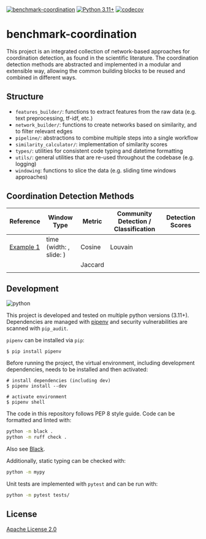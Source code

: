 [![benchmark-coordination](https://github.com/letiziaia/benchmark-coordination/actions/workflows/validate.yml/badge.svg)](https://github.com/letiziaia/benchmark-coordination/actions/workflows/validate.yml)
[![Python 3.11+](https://img.shields.io/badge/python-3.11+-blue.svg)](https://www.python.org/downloads/release/python-3110/)
[![codecov](https://codecov.io/gh/letiziaia/benchmark-coordination/graph/badge.svg?token=s4ZAsLnIim)](https://codecov.io/gh/letiziaia/benchmark-coordination)

# benchmark-coordination

This project is an integrated collection of network-based approaches for coordination detection, as found in the scientific literature. The coordination detection methods are abstracted and implemented in a modular and extensible way, allowing the common building blocks to be reused and combined in different ways.

## Structure

- `features_builder/`: functions to extract features from the raw data (e.g. text preprocessing, tf-idf, etc.)
- `network_builder/`: functions to create networks based on similarity, and to filter relevant edges
- `pipeline/`: abstractions to combine multiple steps into a single workflow
- `similarity_calculator/`: implementation of similarity scores
- `types/`: utilities for consistent code typing and datetime formatting
- `utils/`: general utilities that are re-used throughout the codebase (e.g. logging)
- `windowing`: functions to slice the data (e.g. sliding time windows approaches)

## Coordination Detection Methods

| Reference                        | Window Type             | Metric  | Community Detection / Classification | Detection Scores |
| -------------------------------- | ----------------------- | ------- | ------------------------------------ | ---------------- |
| [Example 1](https://example.com) | time (width: , slide: ) | Cosine  | Louvain                              |                  |
|                                  |                         | Jaccard |                                      |                  |
|                                  |                         |         |                                      |                  |

## Development

![python](https://img.shields.io/badge/Python-FFD43B?style=for-the-badge&logo=python&logoColor=blue)

This project is developed and tested on multiple python versions (3.11+). Dependencies are managed with [pipenv](https://github.com/pypa/pipenv#installation) and security vulnerabilities are scanned with `pip_audit`.

`pipenv` can be installed via `pip`:

```shell
$ pip install pipenv
```

Before running the project, the virtual environment, including development dependencies, needs to be installed and then activated:

```shell
# install dependencies (including dev)
$ pipenv install --dev

# activate environment
$ pipenv shell
```

The code in this repository follows PEP 8 style guide. Code can be formatted and linted with:

```bash
python -m black .
python -m ruff check .
```

Also see [Black](https://black.readthedocs.io/en/stable/index.html).

Additionally, static typing can be checked with:

```bash
python -m mypy
```

Unit tests are implemented with `pytest` and can be run with:

```bash
python -m pytest tests/
```

## License

[Apache License 2.0](LICENSE)
